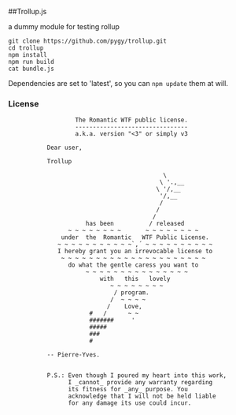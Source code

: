 ##Trollup.js

a dummy module for testing rollup

```shell
git clone https://github.com/pygy/trollup.git
cd trollup
npm install
npm run build
cat bundle.js
```

Dependencies are set to 'latest', so you can `npm update` them at will.

### License

                       The Romantic WTF public license.
                       --------------------------------
                       a.k.a. version "<3" or simply v3
                       
               Dear user,

               Trollup
                  
                                                \ 
                                               \ '.,__
                                              \ '/,__
                                               '/,__
                                               /
                                              /
                                             /
                          has been          / released
                     ~ ~ ~ ~ ~ ~ ~ ~       ~ ~ ~ ~ ~ ~ ~ ~ 
                   under  the  Romantic   WTF Public License.
                  ~ ~ ~ ~ ~ ~ ~ ~ ~ ~ ~`,´ ~ ~ ~ ~ ~ ~ ~ ~ ~ ~ 
                  I hereby grant you an irrevocable license to
                   ~ ~ ~ ~ ~ ~ ~ ~ ~ ~ ~ ~ ~ ~ ~ ~ ~ ~ ~ ~ ~
                     do what the gentle caress you want to
                          ~ ~ ~ ~ ~ ~ ~ ~ ~ ~ ~ ~ ~ ~ ~  
                              with   this   lovely
                                 ~ ~ ~ ~ ~ ~ ~ ~ 
                                  / program.
                                 /  ~ ~ ~ ~
                                /    Love,
                           #   /      ~ ~
                           #######     '
                           #####
                           ###
                           #
    
               -- Pierre-Yves.
    
    
               P.S.: Even though I poured my heart into this work, 
                     I _cannot_ provide any warranty regarding 
                     its fitness for _any_ purpose. You
                     acknowledge that I will not be held liable
                     for any damage its use could incur.
